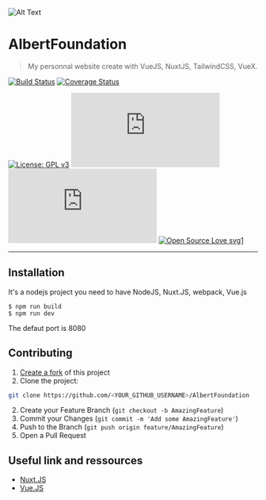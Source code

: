 ![Alt Text](https://i.imgur.com/5DLXteD.gif)
# AlbertFoundation

> My personnal website create with VueJS, NuxtJS, TailwindCSS, VueX.

[![Build Status](http://img.shields.io/travis/badges/badgerbadgerbadger.svg?style=flat-square)](https://travis-ci.org/badges/badgerbadgerbadger) [![Coverage Status](http://img.shields.io/coveralls/badges/badgerbadgerbadger.svg?style=flat-square)](https://coveralls.io/r/badges/badgerbadgerbadger)

[![License: GPL v3](https://img.shields.io/badge/License-GPLv3-blue.svg)](https://www.gnu.org/licenses/gpl-3.0)
[![Analytics](https://ga-beacon.appspot.com/UA-154329802-1/github.com/Naereen/badges/README.md?pixel)](https://GitHub.com/Naereen/badges/)
[![Analytics](https://ga-beacon.appspot.com/UA-154329802-1/github.com/Naereen/badges/README.md)](https://GitHub.com/Naereen/badges/)
[![Open Source Love svg1](https://badges.frapsoft.com/os/v1/open-source.svg?v=103)](https://github.com/ellerbrock/open-source-badges/)







---

## Installation

It's a nodejs project you need to have NodeJS, Nuxt.JS, webpack, Vue.js
```shell
$ npm run build
$ npm run dev
```

The defaut port is 8080


## Contributing

1. [Create a fork](https://help.github.com/en/articles/fork-a-repo) of this project
2. Clone the project:
```bash
git clone https://github.com/<YOUR_GITHUB_USERNAME>/AlbertFoundation
```
2. Create your Feature Branch (`git checkout -b AmazingFeature`)
3. Commit your Changes (`git commit -m 'Add some AmazingFeature'`)
4. Push to the Branch (`git push origin feature/AmazingFeature`)
5. Open a Pull Request

## Useful link and ressources
* [Nuxt.JS](https://nuxtjs.org/guide/installation/)
* [Vue.JS](vuejs.org)


